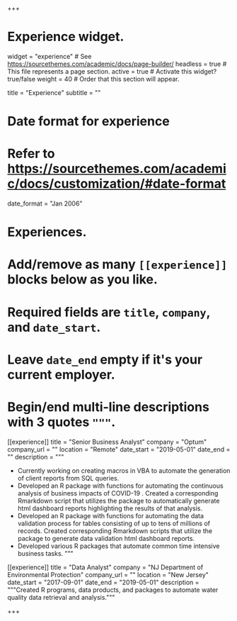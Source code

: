 +++
# Experience widget.
widget = "experience"  # See https://sourcethemes.com/academic/docs/page-builder/
headless = true  # This file represents a page section.
active = true  # Activate this widget? true/false
weight = 40  # Order that this section will appear.

title = "Experience"
subtitle = ""

# Date format for experience
#   Refer to https://sourcethemes.com/academic/docs/customization/#date-format
date_format = "Jan 2006"

# Experiences.
#   Add/remove as many `[[experience]]` blocks below as you like.
#   Required fields are `title`, `company`, and `date_start`.
#   Leave `date_end` empty if it's your current employer.
#   Begin/end multi-line descriptions with 3 quotes `"""`.
[[experience]]
  title = "Senior Business Analyst"
  company = "Optum"
  company_url = ""
  location = "Remote"
  date_start = "2019-05-01"
  date_end = ""
  description = """
  
  
  * Currently working on creating macros in VBA to automate the generation of client reports from SQL queries.
  * Developed an R package with functions for automating the continuous analysis of business impacts of COVID-19 . Created a corresponding Rmarkdown script that utilizes the package to automatically generate html dashboard reports highlighting the results of that analysis. 
  * Developed an R package with functions for automating the data validation process for tables consisting of up to tens of millions of records. Created corresponding Rmarkdown scripts that utilize the package to generate data validation html dashboard reports.
  * Developed various R packages that automate common time intensive business tasks.
  """

[[experience]]
  title = "Data Analyst"
  company = "NJ Department of Environmental Protection"
  company_url = ""
  location = "New Jersey"
  date_start = "2017-09-01"
  date_end = "2019-05-01"
  description = """Created R programs, data products, and packages to automate water quality data retrieval and analysis."""

+++
